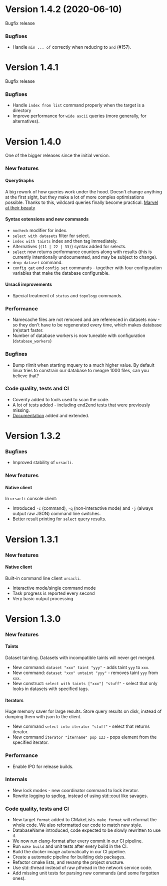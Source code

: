 # Version 1.4.2 (2020-06-10)

Bugfix release

### Bugfixes

- Handle `min ... of` correctly when reducing to `and` (#157).

# Version 1.4.1

Bugfix release

### Bugfixes

- Handle `index from list` command properly when the target is a directory
- Improve performance for `wide ascii` queries (more generally, for alternatives).

# Version 1.4.0

One of the bigger releases since the initial version.

### New features

#### QueryGraphs

A big rework of how queries work under the hood. Doesn't change anything at
the first sight, but they make a lot of more comples optimisations possible.
Thanks to this, wildcard queries finally become practical.
[Marvel at their beauty](https://github.com/CERT-Polska/ursadb/blob/71516482bca89d288299fc9b74fa13f04fb53282/libursa/QueryGraph.h)

#### Syntax extensions and new commands

- `nocheck` modifier for index.
- `select with datasets` filter for select.
- `index with taints` index and then tag immediately.
- Alternatives (`(11 | 22 | 33)`) syntax added for selects.
- `select` now returns performance counters along with results (this is currently
    intentionally undocumented, and may be subject to change).
- `drop dataset` command.
- `config get` and `config set` commands - together with four configuration
    variables that make the database configurable.

#### Ursacli improvements

- Special treatment of `status` and `topology` commands.

### Performance

- Namecache files are not removed and are referenced in datasets now - so they
    don't have to be regenerated every time, which makes database (re)start faster.
- Number of database workers is now tuneable with configuration (`database_workers`)

### Bugfixes

- Bump rlimit when starting mquery to a much higher value. By default linux tries
    to constrain our database to meagre 1000 files, can you believe that?

### Code quality, tests and CI

- Coverity added to tools used to scan the code.
- A lot of tests added - including end2end tests that were previously missing.
- [Documentation](./docs/) added and extended.

# Version 1.3.2

### Bugfixes

* Improved stability of `ursacli`.

### New features

#### Native client

In `ursacli` console client:

- Introduced `-c` (command), `-q` (non-interactive mode) and `-j` (always output raw JSON) command line switches.
- Better result printing for `select` query results.

# Version 1.3.1

### New features

#### Native client

Built-in command line client `ursacli`.

- Interactive mode/single command mode
- Task progress is reported every second
- Very basic output processing

# Version 1.3.0

### New features

#### Taints

Dataset tainting. Datasets with incompatible taints will never get merged.

- New command: `dataset "xxx" taint "yyy"` - adds taint `yyy` to `xxx`.
- New command: `dataset "xxx" untaint "yyy"` - removes taint `yyy` from `xxx`.
- New construct: `select with taints ["xxx"] "stuff"` - select that only
    looks in datasets with specified tags.

#### Iterators

Huge memory saver for large results. Store query results on disk, instead
of dumping them with json to the client.

- New command `select into iterator "stuff"` - select that returns iterator.
- New command `iterator "itername" pop 123` - pops element from the specified
    iterator.

### Performance

- Enable IPO for release builds.

### Internals

- New lock modes - new coordinator command to lock iterator.
- Rewrite logging to spdlog, instead of using std::cout like savages.

### Code quality, tests and CI

- New target `format` added to CMakeLists. `make format` will reformat the
    whole code. We also reformatted our code to match new style.
- DatabaseName introduced, code expected to be slowly rewritten to use it.
- We now run clang-format after every commit in our CI pipeline.
- Run `make build` and unit tests after every build in the CI.
- Build the docker image automatically in our CI pipeline.
- Create a automatic pipeline for building deb packages.
- Refactor cmake lists, and revamp the project sructure.
- Use std::thread instead of raw pthread in the network service code.
- Add missing unit tests for parsing new commands (and some forgotten ones). 
